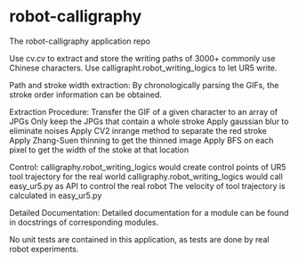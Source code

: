 # robot-calligraphy

The robot-calligraphy application repo

Use cv.cv to extract and store the writing paths of 3000+ commonly use Chinese characters.
Use calligrapht.robot_writing_logics to let UR5 write.


Path and stroke width extraction:
By chronologically parsing the GIFs, the stroke order information can be obtained.


Extraction Procedure:
Transfer the GIF of a given character to an array of JPGs
Only keep the JPGs that contain a whole stroke
Apply gaussian blur to eliminate noises
Apply  CV2 inrange method to separate the red stroke
Apply Zhang-Suen thinning to get the thinned image
Apply BFS on each pixel to get the width of the stoke at that location

Control:
calligraphy.robot_writing_logics would create control points of UR5 tool trajectory for the real world
calligraphy.robot_writing_logics would call easy_ur5.py as API to control the real robot
The velocity of tool trajectory is calculated in easy_ur5.py

Detailed Documentation:
Detailed documentation for a module can be found in docstrings of corresponding modules.

No unit tests are contained in this application, as tests are done by real robot experiments.
